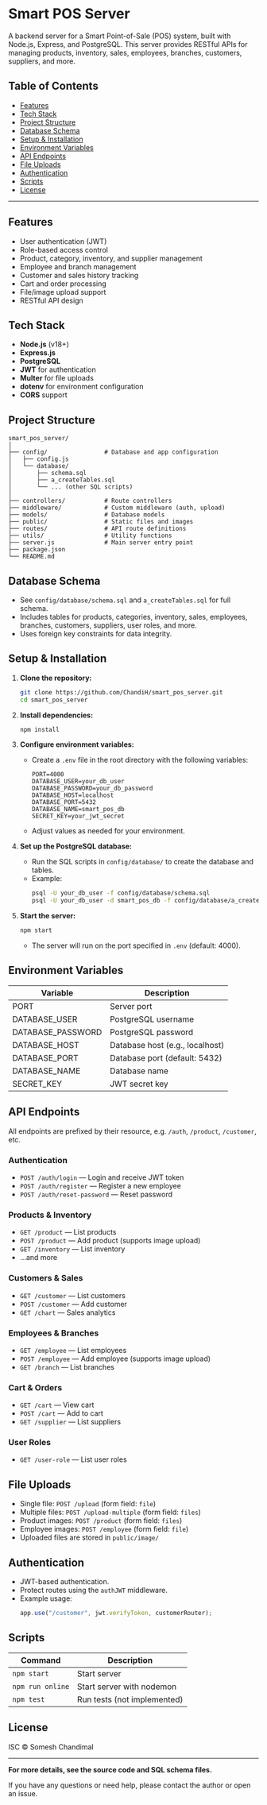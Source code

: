# Smart POS Server

A backend server for a Smart Point-of-Sale (POS) system, built with Node.js, Express, and PostgreSQL. This server provides RESTful APIs for managing products, inventory, sales, employees, branches, customers, suppliers, and more.

## Table of Contents

- [Features](#features)
- [Tech Stack](#tech-stack)
- [Project Structure](#project-structure)
- [Database Schema](#database-schema)
- [Setup & Installation](#setup--installation)
- [Environment Variables](#environment-variables)
- [API Endpoints](#api-endpoints)
- [File Uploads](#file-uploads)
- [Authentication](#authentication)
- [Scripts](#scripts)
- [License](#license)

---

## Features

- User authentication (JWT)
- Role-based access control
- Product, category, inventory, and supplier management
- Employee and branch management
- Customer and sales history tracking
- Cart and order processing
- File/image upload support
- RESTful API design

## Tech Stack

- **Node.js** (v18+)
- **Express.js**
- **PostgreSQL**
- **JWT** for authentication
- **Multer** for file uploads
- **dotenv** for environment configuration
- **CORS** support

## Project Structure

```
smart_pos_server/
│
├── config/                # Database and app configuration
│   ├── config.js
│   └── database/
│       ├── schema.sql
│       ├── a_createTables.sql
│       └── ... (other SQL scripts)
│
├── controllers/           # Route controllers
├── middleware/            # Custom middleware (auth, upload)
├── models/                # Database models
├── public/                # Static files and images
├── routes/                # API route definitions
├── utils/                 # Utility functions
├── server.js              # Main server entry point
├── package.json
└── README.md
```

## Database Schema

- See `config/database/schema.sql` and `a_createTables.sql` for full schema.
- Includes tables for products, categories, inventory, sales, employees, branches, customers, suppliers, user roles, and more.
- Uses foreign key constraints for data integrity.

## Setup & Installation

1. **Clone the repository:**
	```sh
	git clone https://github.com/ChandiH/smart_pos_server.git
	cd smart_pos_server
	```

2. **Install dependencies:**
	```sh
	npm install
	```

3. **Configure environment variables:**
	- Create a `.env` file in the root directory with the following variables:
	  ```
	  PORT=4000
	  DATABASE_USER=your_db_user
	  DATABASE_PASSWORD=your_db_password
	  DATABASE_HOST=localhost
	  DATABASE_PORT=5432
	  DATABASE_NAME=smart_pos_db
	  SECRET_KEY=your_jwt_secret
	  ```
	- Adjust values as needed for your environment.

4. **Set up the PostgreSQL database:**
	- Run the SQL scripts in `config/database/` to create the database and tables.
	- Example:
	  ```sh
	  psql -U your_db_user -f config/database/schema.sql
	  psql -U your_db_user -d smart_pos_db -f config/database/a_createTables.sql
	  ```

5. **Start the server:**
	```sh
	npm start
	```
	- The server will run on the port specified in `.env` (default: 4000).

## Environment Variables

| Variable         | Description                  |
|------------------|-----------------------------|
| PORT             | Server port                 |
| DATABASE_USER    | PostgreSQL username         |
| DATABASE_PASSWORD| PostgreSQL password         |
| DATABASE_HOST    | Database host (e.g., localhost) |
| DATABASE_PORT    | Database port (default: 5432) |
| DATABASE_NAME    | Database name               |
| SECRET_KEY       | JWT secret key              |

## API Endpoints

All endpoints are prefixed by their resource, e.g. `/auth`, `/product`, `/customer`, etc.

### Authentication

- `POST /auth/login` — Login and receive JWT token
- `POST /auth/register` — Register a new employee
- `POST /auth/reset-password` — Reset password

### Products & Inventory

- `GET /product` — List products
- `POST /product` — Add product (supports image upload)
- `GET /inventory` — List inventory
- ...and more

### Customers & Sales

- `GET /customer` — List customers
- `POST /customer` — Add customer
- `GET /chart` — Sales analytics

### Employees & Branches

- `GET /employee` — List employees
- `POST /employee` — Add employee (supports image upload)
- `GET /branch` — List branches

### Cart & Orders

- `GET /cart` — View cart
- `POST /cart` — Add to cart
- `GET /supplier` — List suppliers

### User Roles

- `GET /user-role` — List user roles

## File Uploads

- Single file: `POST /upload` (form field: `file`)
- Multiple files: `POST /upload-multiple` (form field: `files`)
- Product images: `POST /product` (form field: `files`)
- Employee images: `POST /employee` (form field: `file`)
- Uploaded files are stored in `public/image/`

## Authentication

- JWT-based authentication.
- Protect routes using the `authJWT` middleware.
- Example usage:
  ```js
  app.use("/customer", jwt.verifyToken, customerRouter);
  ```

## Scripts

| Command         | Description                |
|-----------------|---------------------------|
| `npm start`     | Start server              |
| `npm run online`| Start server with nodemon |
| `npm test`      | Run tests (not implemented)|

## License

ISC © Somesh Chandimal

---

**For more details, see the source code and SQL schema files.**

If you have any questions or need help, please contact the author or open an issue.

